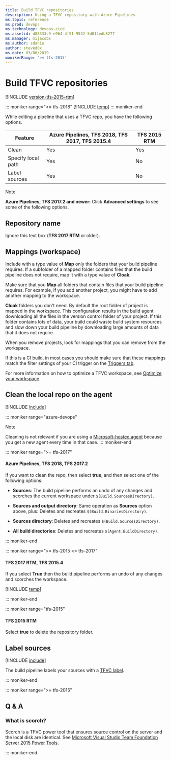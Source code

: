 ```yaml
---
title: Build TFVC repositories
description: Using a TFVC repository with Azure Pipelines
ms.topic: reference
ms.prod: devops
ms.technology: devops-cicd
ms.assetid: d88333c9-e964-4f91-9532-5d014edb8277
ms.manager: mijacobs
ms.author: sdanie
author: steved0x
ms.date: 03/06/2019
monikerRange: '>= tfs-2015'
---
```


# Build TFVC repositories

[!INCLUDE [version-tfs-2015-rtm](../includes/version-tfs-2015-rtm.md)]

::: moniker range="<= tfs-2018"
[!INCLUDE [temp](../includes/concept-rename-note.md)]
::: moniker-end

While editing a pipeline that uses a TFVC repo, you have the following options.

| Feature | Azure Pipelines, TFS 2018, TFS 2017, TFS 2015.4 | TFS 2015 RTM |
|---------|-------------------------------------------------|--------------|
| Clean              |Yes|Yes|
| Specify local path |Yes|No|
| Label sources      |Yes|No|

> [!NOTE]
> **Azure Pipelines, TFS 2017.2 and newer:** Click **Advanced settings** to see some of the following options.

## Repository name

Ignore this text box (**TFS 2017 RTM** or older).

## Mappings (workspace)

Include with a type value of **Map** only the folders that your build pipeline requires. If a subfolder of a mapped folder contains files that the build pipeline does not require, map it with a type value of **Cloak**.

Make sure that you **Map** all folders that contain files that your build pipeline requires. For example, if you add another project, you might have to add another mapping to the workspace.

**Cloak** folders you don't need. By default the root folder of project is mapped in the workspace. This configuration results in the build agent downloading all the files in the version control folder of your project. If this folder contains lots of data, your build could waste build system resources and slow down your build pipeline by downloading large amounts of data that it does not require.

When you remove projects, look for mappings that you can remove from the workspace.

If this is a CI build, in most cases you should make sure that these mappings match the filter settings of your CI trigger on the [Triggers tab](../build/triggers.md).

For more information on how to optimize a TFVC workspace, see [Optimize your workspace](../../repos/tfvc/optimize-your-workspace.md).

## Clean the local repo on the agent

[!INCLUDE [include](includes/build-clean-intro.md)]

::: moniker range="azure-devops"
> [!NOTE]
> Cleaning is not relevant if you are using a [Microsoft-hosted agent](../agents/hosted.md) because you get a new agent every time in that case.
::: moniker-end

::: moniker range=">= tfs-2017"

#### Azure Pipelines, TFS 2018, TFS 2017.2

If you want to clean the repo, then select **true**, and then select one of the following options:

* **Sources**: The build pipeline performs an undo of any changes and scorches the current workspace under `$(Build.SourcesDirectory)`.

* **Sources and output directory**: Same operation as **Sources** option above, plus: Deletes and recreates `$(Build.BinariesDirectory)`.

* **Sources directory**: Deletes and recreates `$(Build.SourcesDirectory)`.

* **All build directories**: Deletes and recreates `$(Agent.BuildDirectory)`.

::: moniker-end

::: moniker range=">= tfs-2015 <= tfs-2017"

#### TFS 2017 RTM, TFS 2015.4

If you select **True** then the build pipeline performs an undo of any changes and scorches the workspace.

[!INCLUDE [temp](includes/build-clean-variable.md)]

::: moniker-end

::: moniker range="tfs-2015"

#### TFS 2015 RTM

[//]: # (TODO: confirm this is correct for TFVC; clarify folder)

Select **true** to delete the repository folder.

## Label sources

[!INCLUDE [include](includes/label-sources.md)]

The build pipeline labels your sources with a [TFVC label](../../repos/tfvc/use-labels-take-snapshot-your-files.md).

::: moniker-end

::: moniker range=">= tfs-2015"

## Q & A  

<!-- BEGINSECTION class="md-qanda" -->

### What is scorch?

Scorch is a TFVC power tool that ensures source control on the server and the local disk are identical. See [Microsoft Visual Studio Team Foundation Server 2015 Power Tools](https://marketplace.visualstudio.com/items?itemName=TFSPowerToolsTeam.MicrosoftVisualStudioTeamFoundationServer2015Power).

<!-- ENDSECTION -->

::: moniker-end
